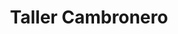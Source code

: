 ---
title: "Taller Cambronero"
url: /san-juan-de-tibas/taller-cambronero/
shop: reparación de automóviles
---